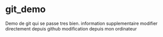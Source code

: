 # git_demo
Demo de git qui se passe tres bien.
information supplementaire
modifier directement depuis github
modification depuis mon ordinateur
